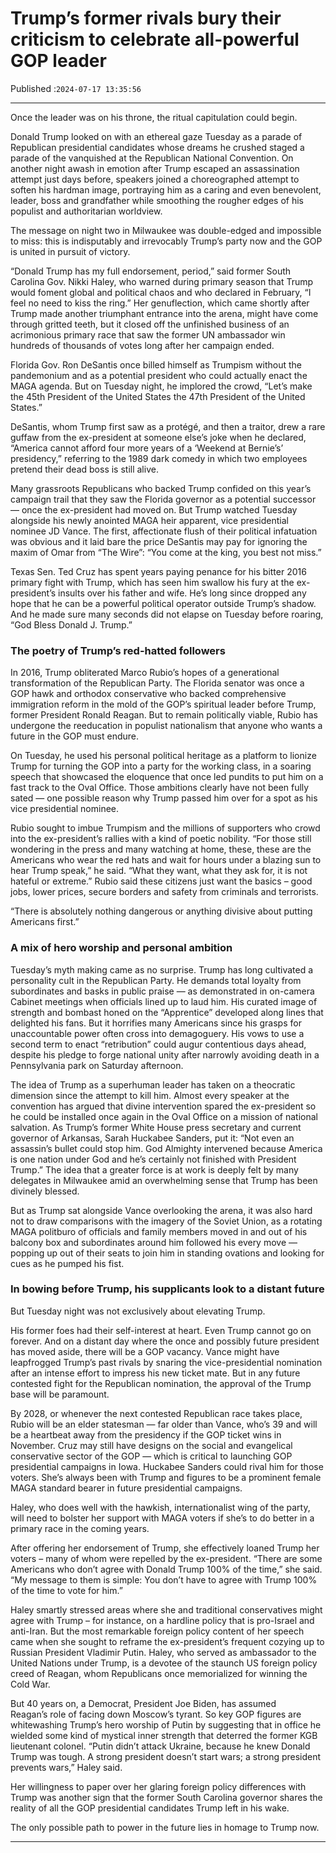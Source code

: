 # Trump’s former rivals bury their criticism to celebrate all-powerful GOP leader

Published :`2024-07-17 13:35:56`

---

Once the leader was on his throne, the ritual capitulation could begin.

Donald Trump looked on with an ethereal gaze Tuesday as a parade of Republican presidential candidates whose dreams he crushed staged a parade of the vanquished at the Republican National Convention. On another night awash in emotion after Trump escaped an assassination attempt just days before, speakers joined a choreographed attempt to soften his hardman image, portraying him as a caring and even benevolent, leader, boss and grandfather while smoothing the rougher edges of his populist and authoritarian worldview.

The message on night two in Milwaukee was double-edged and impossible to miss: this is indisputably and irrevocably Trump’s party now and the GOP is united in pursuit of victory.

“Donald Trump has my full endorsement, period,” said former South Carolina Gov. Nikki Haley, who warned during primary season that Trump would foment global and political chaos and who declared in February, “I feel no need to kiss the ring.” Her genuflection, which came shortly after Trump made another triumphant entrance into the arena, might have come through gritted teeth, but it closed off the unfinished business of an acrimonious primary race that saw the former UN ambassador win hundreds of thousands of votes long after her campaign ended.

Florida Gov. Ron DeSantis once billed himself as Trumpism without the pandemonium and as a potential president who could actually enact the MAGA agenda. But on Tuesday night, he implored the crowd, “Let’s make the 45th President of the United States the 47th President of the United States.”

DeSantis, whom Trump first saw as a protégé, and then a traitor, drew a rare guffaw from the ex-president at someone else’s joke when he declared, “America cannot afford four more years of a ‘Weekend at Bernie’s’ presidency,” referring to the 1989 dark comedy in which two employees pretend their dead boss is still alive.

Many grassroots Republicans who backed Trump confided on this year’s campaign trail that they saw the Florida governor as a potential successor — once the ex-president had moved on. But Trump watched Tuesday alongside his newly anointed MAGA heir apparent, vice presidential nominee JD Vance. The first, affectionate flush of their political infatuation was obvious and it laid bare the price DeSantis may pay for ignoring the maxim of Omar from “The Wire”: “You come at the king, you best not miss.”

Texas Sen. Ted Cruz has spent years paying penance for his bitter 2016 primary fight with Trump, which has seen him swallow his fury at the ex-president’s insults over his father and wife. He’s long since dropped any hope that he can be a powerful political operator outside Trump’s shadow. And he made sure many seconds did not elapse on Tuesday before roaring, “God Bless Donald J. Trump.”

### The poetry of Trump’s red-hatted followers

In 2016, Trump obliterated Marco Rubio’s hopes of a generational transformation of the Republican Party. The Florida senator was once a GOP hawk and orthodox conservative who backed comprehensive immigration reform in the mold of the GOP’s spiritual leader before Trump, former President Ronald Reagan. But to remain politically viable, Rubio has undergone the reeducation in populist nationalism that anyone who wants a future in the GOP must endure.

On Tuesday, he used his personal political heritage as a platform to lionize Trump for turning the GOP into a party for the working class, in a soaring speech that showcased the eloquence that once led pundits to put him on a fast track to the Oval Office. Those ambitions clearly have not been fully sated — one possible reason why Trump passed him over for a spot as his vice presidential nominee.

Rubio sought to imbue Trumpism and the millions of supporters who crowd into the ex-president’s rallies with a kind of poetic nobility. “For those still wondering in the press and many watching at home, these, these are the Americans who wear the red hats and wait for hours under a blazing sun to hear Trump speak,” he said. “What they want, what they ask for, it is not hateful or extreme.” Rubio said these citizens just want the basics – good jobs, lower prices, secure borders and safety from criminals and terrorists.

“There is absolutely nothing dangerous or anything divisive about putting Americans first.”

### A mix of hero worship and personal ambition

Tuesday’s myth making came as no surprise. Trump has long cultivated a personality cult in the Republican Party. He demands total loyalty from subordinates and basks in public praise — as demonstrated in on-camera Cabinet meetings when officials lined up to laud him. His curated image of strength and bombast honed on the “Apprentice” developed along lines that delighted his fans. But it horrifies many Americans since his grasps for unaccountable power often cross into demagoguery. His vows to use a second term to enact “retribution” could augur contentious days ahead, despite his pledge to forge national unity after narrowly avoiding death in a Pennsylvania park on Saturday afternoon.

The idea of Trump as a superhuman leader has taken on a theocratic dimension since the attempt to kill him. Almost every speaker at the convention has argued that divine intervention spared the ex-president so he could be installed once again in the Oval Office on a mission of national salvation. As Trump’s former White House press secretary and current governor of Arkansas, Sarah Huckabee Sanders, put it: “Not even an assassin’s bullet could stop him. God Almighty intervened because America is one nation under God and he’s certainly not finished with President Trump.” The idea that a greater force is at work is deeply felt by many delegates in Milwaukee amid an overwhelming sense that Trump has been divinely blessed.

But as Trump sat alongside Vance overlooking the arena, it was also hard not to draw comparisons with the imagery of the Soviet Union, as a rotating MAGA politburo of officials and family members moved in and out of his balcony box and subordinates around him followed his every move — popping up out of their seats to join him in standing ovations and looking for cues as he pumped his fist.

### In bowing before Trump, his supplicants look to a distant future

But Tuesday night was not exclusively about elevating Trump.

His former foes had their self-interest at heart. Even Trump cannot go on forever. And on a distant day where the once and possibly future president has moved aside, there will be a GOP vacancy. Vance might have leapfrogged Trump’s past rivals by snaring the vice-presidential nomination after an intense effort to impress his new ticket mate. But in any future contested fight for the Republican nomination, the approval of the Trump base will be paramount.

By 2028, or whenever the next contested Republican race takes place, Rubio will be an elder statesman — far older than Vance, who’s 39 and will be a heartbeat away from the presidency if the GOP ticket wins in November. Cruz may still have designs on the social and evangelical conservative sector of the GOP — which is critical to launching GOP presidential campaigns in Iowa. Huckabee Sanders could rival him for those voters. She’s always been with Trump and figures to be a prominent female MAGA standard bearer in future presidential campaigns.

Haley, who does well with the hawkish, internationalist wing of the party, will need to bolster her support with MAGA voters if she’s to do better in a primary race in the coming years.

After offering her endorsement of Trump, she effectively loaned Trump her voters – many of whom were repelled by the ex-president. “There are some Americans who don’t agree with Donald Trump 100% of the time,” she said. “My message to them is simple: You don’t have to agree with Trump 100% of the time to vote for him.”

Haley smartly stressed areas where she and traditional conservatives might agree with Trump – for instance, on a hardline policy that is pro-Israel and anti-Iran. But the most remarkable foreign policy content of her speech came when she sought to reframe the ex-president’s frequent cozying up to Russian President Vladimir Putin. Haley, who served as ambassador to the United Nations under Trump, is a devotee of the staunch US foreign policy creed of Reagan, whom Republicans once memorialized for winning the Cold War.

But 40 years on, a Democrat, President Joe Biden, has assumed Reagan’s role of facing down Moscow’s tyrant. So key GOP figures are whitewashing Trump’s hero worship of Putin by suggesting that in office he wielded some kind of mystical inner strength that deterred the former KGB lieutenant colonel. “Putin didn’t attack Ukraine, because he knew Donald Trump was tough. A strong president doesn’t start wars; a strong president prevents wars,” Haley said.

Her willingness to paper over her glaring foreign policy differences with Trump was another sign that the former South Carolina governor shares the reality of all the GOP presidential candidates Trump left in his wake.

The only possible path to power in the future lies in homage to Trump now.

---

